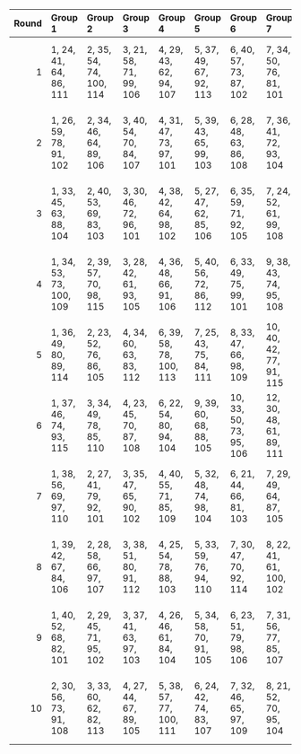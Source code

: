|   Round | Group 1                 | Group 2                 | Group 3                | Group 4                 | Group 5                | Group 6                 | Group 7                 | Group 8                 | Group 9                 | Group 10                | Group 11                | Group 12                | Group 13                | Group 14                | Group 15                | Group 16            | Group 17            | Group 18           | Group 19            | Group 20            |
|--------:|:------------------------|:------------------------|:-----------------------|:------------------------|:-----------------------|:------------------------|:------------------------|:------------------------|:------------------------|:------------------------|:------------------------|:------------------------|:------------------------|:------------------------|:------------------------|:--------------------|:--------------------|:-------------------|:--------------------|:--------------------|
|       1 | 1, 24, 41, 64, 86, 111  | 2, 35, 54, 74, 100, 114 | 3, 21, 58, 71, 99, 106 | 4, 29, 43, 62, 94, 107  | 5, 37, 49, 67, 92, 113 | 6, 40, 57, 73, 87, 102  | 7, 34, 50, 76, 81, 101  | 8, 23, 46, 68, 83, 110  | 9, 31, 51, 66, 89, 104  | 12, 36, 42, 63, 90, 109 | 13, 25, 59, 69, 95, 115 | 15, 22, 52, 79, 91, 103 | 16, 32, 45, 80, 85, 105 | 18, 27, 53, 70, 88, 112 | 20, 26, 47, 77, 93, 108 | 10, 39, 44, 75, 96  | 11, 28, 56, 65, 84  | 14, 33, 55, 61, 97 | 17, 38, 48, 72, 82  | 19, 30, 60, 78, 98  |
|       2 | 1, 26, 59, 78, 91, 102  | 2, 34, 46, 64, 89, 106  | 3, 40, 54, 70, 84, 107 | 4, 31, 47, 73, 97, 101  | 5, 39, 43, 65, 99, 103 | 6, 28, 48, 63, 86, 108  | 7, 36, 41, 72, 93, 104  | 8, 25, 53, 62, 81, 105  | 9, 33, 58, 79, 87, 115  | 10, 22, 56, 66, 92, 111 | 11, 30, 52, 77, 94, 109 | 13, 29, 42, 80, 82, 110 | 14, 35, 45, 69, 98, 112 | 17, 21, 57, 61, 83, 114 | 20, 23, 44, 74, 90, 113 | 12, 38, 49, 76, 88  | 15, 24, 50, 67, 85  | 16, 27, 60, 75, 95 | 18, 32, 51, 71, 100 | 19, 37, 55, 68, 96  |
|       3 | 1, 33, 45, 63, 88, 104  | 2, 40, 53, 69, 83, 103  | 3, 30, 46, 72, 96, 101 | 4, 38, 42, 64, 98, 102  | 5, 27, 47, 62, 85, 106 | 6, 35, 59, 71, 92, 105  | 7, 24, 52, 61, 99, 108  | 8, 32, 57, 78, 86, 107  | 9, 21, 55, 65, 91, 110  | 10, 29, 51, 76, 93, 109 | 11, 37, 48, 75, 87, 112 | 12, 28, 41, 80, 81, 113 | 13, 34, 44, 68, 97, 111 | 14, 23, 49, 66, 84, 115 | 16, 39, 56, 79, 82, 114 | 15, 26, 60, 74, 94  | 17, 31, 50, 70, 100 | 18, 36, 54, 67, 95 | 19, 25, 58, 77, 90  | 20, 22, 43, 73, 89  |
|       4 | 1, 34, 53, 73, 100, 109 | 2, 39, 57, 70, 98, 115  | 3, 28, 42, 61, 93, 105 | 4, 36, 48, 66, 91, 106  | 5, 40, 56, 72, 86, 112 | 6, 33, 49, 75, 99, 101  | 9, 38, 43, 74, 95, 108  | 10, 27, 55, 64, 83, 104 | 11, 35, 41, 62, 89, 110 | 12, 24, 58, 68, 94, 103 | 13, 32, 54, 79, 96, 102 | 14, 21, 51, 78, 90, 111 | 17, 26, 52, 69, 87, 113 | 19, 23, 59, 63, 85, 114 | 20, 25, 46, 76, 92, 107 | 7, 22, 45, 67, 82   | 8, 30, 50, 65, 88   | 15, 31, 44, 80, 84 | 16, 37, 47, 71, 81  | 18, 29, 60, 77, 97  |
|       5 | 1, 36, 49, 80, 89, 114  | 2, 23, 52, 76, 86, 105  | 4, 34, 60, 63, 83, 112 | 6, 39, 58, 78, 100, 113 | 7, 25, 43, 75, 84, 111 | 8, 33, 47, 66, 98, 109  | 10, 40, 42, 77, 91, 115 | 11, 38, 54, 61, 85, 101 | 12, 27, 50, 72, 87, 107 | 13, 35, 55, 70, 93, 106 | 14, 24, 48, 79, 81, 110 | 15, 32, 41, 69, 88, 108 | 18, 37, 59, 65, 82, 104 | 19, 26, 56, 64, 95, 103 | 20, 30, 51, 62, 97, 102 | 3, 31, 57, 74, 92   | 5, 28, 45, 68, 90   | 9, 22, 53, 71, 96  | 16, 21, 46, 67, 94  | 17, 29, 44, 73, 99  |
|       6 | 1, 37, 46, 74, 93, 115  | 3, 34, 49, 78, 85, 110  | 4, 23, 45, 70, 87, 108 | 6, 22, 54, 80, 94, 104  | 9, 39, 60, 68, 88, 105 | 10, 33, 50, 73, 95, 106 | 12, 30, 48, 61, 89, 111 | 13, 38, 52, 71, 84, 114 | 14, 27, 58, 76, 82, 102 | 15, 40, 47, 63, 96, 113 | 16, 24, 59, 66, 90, 112 | 17, 32, 55, 77, 92, 103 | 18, 21, 41, 75, 98, 107 | 19, 29, 53, 65, 86, 101 | 20, 35, 56, 67, 83, 109 | 2, 26, 51, 72, 99   | 5, 31, 42, 69, 81   | 7, 28, 57, 62, 91  | 8, 36, 43, 79, 97   | 11, 25, 44, 64, 100 |
|       7 | 1, 38, 56, 69, 97, 110  | 2, 27, 41, 79, 92, 101  | 3, 35, 47, 65, 90, 102 | 4, 40, 55, 71, 85, 109  | 5, 32, 48, 74, 98, 104 | 6, 21, 44, 66, 81, 103  | 7, 29, 49, 64, 87, 105  | 8, 37, 42, 73, 94, 111  | 9, 26, 54, 63, 82, 106  | 10, 34, 59, 61, 88, 107 | 12, 31, 53, 78, 95, 114 | 13, 39, 50, 77, 89, 112 | 16, 25, 51, 68, 86, 113 | 17, 28, 60, 76, 96, 115 | 18, 22, 58, 62, 84, 108 | 11, 23, 57, 67, 93  | 14, 30, 43, 80, 83  | 15, 36, 46, 70, 99 | 19, 33, 52, 72, 100 | 20, 24, 45, 75, 91  |
|       8 | 1, 39, 42, 67, 84, 106  | 2, 28, 58, 66, 97, 107  | 3, 38, 51, 80, 91, 112 | 4, 25, 54, 78, 88, 103  | 5, 33, 59, 76, 94, 110 | 7, 30, 47, 70, 92, 114  | 8, 22, 41, 61, 100, 102 | 10, 35, 49, 68, 81, 108 | 11, 24, 55, 73, 98, 113 | 13, 21, 56, 63, 87, 101 | 15, 37, 57, 72, 95, 105 | 16, 26, 50, 62, 83, 111 | 17, 34, 43, 71, 90, 104 | 18, 23, 48, 69, 96, 109 | 20, 32, 53, 64, 99, 115 | 6, 36, 60, 65, 85   | 9, 27, 45, 77, 86   | 12, 40, 44, 79, 93 | 14, 29, 52, 74, 89  | 19, 31, 46, 75, 82  |
|       9 | 1, 40, 52, 68, 82, 101  | 2, 29, 45, 71, 95, 102  | 3, 37, 41, 63, 97, 103 | 4, 26, 46, 61, 84, 104  | 5, 34, 58, 70, 91, 105 | 6, 23, 51, 79, 98, 106  | 7, 31, 56, 77, 85, 107  | 8, 39, 54, 64, 90, 108  | 9, 28, 50, 75, 92, 109  | 10, 36, 47, 74, 86, 110 | 11, 27, 59, 80, 99, 111 | 12, 33, 43, 67, 96, 112 | 13, 22, 48, 65, 83, 113 | 14, 25, 60, 73, 93, 114 | 15, 38, 55, 78, 81, 115 | 16, 30, 49, 69, 100 | 17, 35, 53, 66, 94  | 18, 24, 57, 76, 89 | 19, 32, 44, 62, 87  | 20, 21, 42, 72, 88  |
|      10 | 2, 30, 56, 73, 91, 108  | 3, 33, 60, 62, 82, 113  | 4, 27, 44, 67, 89, 105 | 5, 38, 57, 77, 100, 111 | 6, 24, 42, 74, 83, 107 | 7, 32, 46, 65, 97, 109  | 8, 21, 52, 70, 95, 104  | 9, 40, 41, 76, 90, 114  | 14, 31, 59, 68, 87, 106 | 15, 39, 45, 66, 93, 101 | 16, 28, 43, 72, 98, 110 | 17, 36, 58, 64, 81, 112 | 18, 25, 55, 63, 94, 102 | 19, 35, 48, 80, 88, 115 | 20, 29, 50, 61, 96, 103 | 1, 22, 51, 75, 85   | 10, 37, 53, 79, 84  | 11, 26, 49, 71, 86 | 12, 34, 54, 69, 92  | 13, 23, 47, 78, 99  |